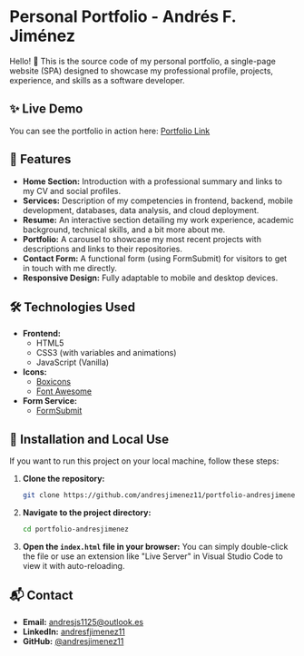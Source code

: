 # Personal Portfolio - Andrés F. Jiménez

Hello! 👋 This is the source code of my personal portfolio, a single-page website (SPA) designed to showcase my professional profile, projects, experience, and skills as a software developer.

## ✨ Live Demo

You can see the portfolio in action here: [Portfolio Link](https://andresjimenez.netlify.app/)

## 🚀 Features

*   **Home Section:** Introduction with a professional summary and links to my CV and social profiles.
*   **Services:** Description of my competencies in frontend, backend, mobile development, databases, data analysis, and cloud deployment.
*   **Resume:** An interactive section detailing my work experience, academic background, technical skills, and a bit more about me.
*   **Portfolio:** A carousel to showcase my most recent projects with descriptions and links to their repositories.
*   **Contact Form:** A functional form (using FormSubmit) for visitors to get in touch with me directly.
*   **Responsive Design:** Fully adaptable to mobile and desktop devices.

## 🛠️ Technologies Used

*   **Frontend:**
    *   HTML5
    *   CSS3 (with variables and animations)
    *   JavaScript (Vanilla)
*   **Icons:**
    *   [Boxicons](https://boxicons.com/)
    *   [Font Awesome](https://fontawesome.com/)
*   **Form Service:**
    *   [FormSubmit](https://formsubmit.co/)

## 🔧 Installation and Local Use

If you want to run this project on your local machine, follow these steps:

1.  **Clone the repository:**
    ```bash
    git clone https://github.com/andresjimenez11/portfolio-andresjimenez.git
    ```
2.  **Navigate to the project directory:**
    ```bash
    cd portfolio-andresjimenez
    ```
3.  **Open the `index.html` file in your browser:**
    You can simply double-click the file or use an extension like "Live Server" in Visual Studio Code to view it with auto-reloading.

## 📬 Contact

*   **Email:** andresjs1125@outlook.es
*   **LinkedIn:** [andresfjimenez11](https://www.linkedin.com/in/andresfjimenez11/)
*   **GitHub:** [@andresjimenez11](https://github.com/andresjimenez11)
